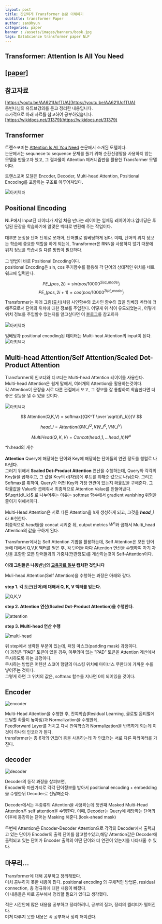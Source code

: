 ```yaml
---
layout: post
title: 간단하게 Transformer 논문 이해하기
subtitle: transformer Paper
author: san9hyun
categories: paper
banner : /assets/images/banners/book.jpg
tags: DataScience transformer paper NLP 
---
```

## Transformer: Attention Is All You Need


## [[paper]](https://arxiv.org/abs/1706.03762)

## 참고자료

[https://youtu.be/AA621UofTUA](https://youtu.be/AA621UofTUA) <br> 
동빈나님의 유튜브강의를 듣고 정리한 내용입니다. <br> 
추가적으로 아래 자료를 참고하여 공부하였습니다. <br>
[https://wikidocs.net/31379](https://wikidocs.net/31379)

## Transformer

트랜스포머는 [Attention Is All You Need](https://arxiv.org/abs/1706.03762) 논문에서 소개된 모델이다.<br> 
논문에서는 sequnece to sequence 문제를 풀기 위해 순환신경망을 사용하지 않는 모델을 만들고자 했고, 그 결과물이 Attention 메커니즘만을 활용한 Transformer 모델이다.

트랜스포머 모델은 Encoder, Decoder, Multi-head Attention, Positional Encoding를 포함하는 구조로 이루어져있다.<br>

![아키텍처](/assets/images/contents/paper/transforemr/architecture.PNG)


## Positional Encoding

NLP에서 Input된 데이터가 제일 처음 만나는 레이어는 임베딩 레이어이다.임베딩은 투입된 문장을 학습하기에 알맞은 벡터로 변환해 주는 작업이다.<br>
<br>
대부분 문장을 단어 단위로 쪼개어, 단어별로 임베딩하게 된다. 이떄, 단어의 위치 정보는 학습에 중요한 역할을 하게 되는데, Transformer은 RNN을 사용하지 않기 때문에 위치 정보를 학습시킬 다른 방법이 필요하다.<br> 
<br>
그 방법이 바로 Positional Encoding이다.<br>
positional Encoding은 sin, cos 주기함수를 활용해 각 단어의 상대적인 위치를 네트워크에 입력한다.<br>

$$ PE\_{(pos,2i)} = sin(pos/10000^{2i/d\_model}) $$ $$ PE\_{(pos,2i+1)} = cos(pos/10000^{2i/d\_model}) $$

Transformer는 아래 그림([출처](https://wikidocs.net/31379))처럼 사인함수와 코사인 함수의 값을 임베딩 벡터에 더해주므로서 단어의 위치에 대한 정보를 주입한다. 어떻게 위 식이 유도되었는지, 어떻게 위치 정보를 주입할수 있는지를 알고싶다면 이 [블로그](https://hongl.tistory.com/231)를 참고하자<br>
<br>
![아키텍처](/assets/images/contents/paper/transforemr/positional_encoding.PNG) 
<br>

임베딩과 positional encoding된 데이터는 Multi-heat Attention의 input이 된다.
<br>
![아키텍처](/assets/images/contents/paper/transforemr/Attention1.PNG)

## Multi-head Attention/Self Attention/Scaled Dot-Product Attention
Transformer의 인코더와 디코더는 Multi-head Attention 레이어를 사용한다.<br>
Multi-head Attention은 쉽게 말해서, 여러개의 Attention을 활용하는것이다.<br>
각 Attention이 문장을 서로 다른 관점에서 보고, 그 정보를 잘 통합하여 학습한다면 더 좋은 성능을 낼 수 있을 것이다.<br>
<br>
![아키텍처](/assets/images/contents/paper/transforemr/multi-head-attention.PNG)

$$ Attention(Q,K,V) = softmax({QK^T \over \sqrt{d\_k}})V $$ 

$$ head\_i = Attention(QW\_i^Q, KW\_i^K, VW\_i^V) $$ 

$$ MultiHead(Q,K,V) = Concat(head\_1,...head\_h)W^o $$

\*h:head의 개수<br>
<br>
**Attention** Query에 해당하는 단어와 Key에 해당하는 단어들의 연관 정도를 행렬로 나타낸다.<br>
그러기 위해서 **Scaled Dot-Product Attention** 연산을 수행하는데, Query와 각각의 Key들을 곱해주고, 그 값을 Key의 d(차원)에 루트를 취해준 값으로 나눠준다. 그리고 Softmax를 취하여, Query가 어떤 Key와 가장 연관이 있는지 확률값을 구해준다. 그 확률값을 Value와 곱해줘서 최종적으로 Attention Value를 만들어낸다. $\\sqrt{d\_k}$ 로 나누어주는 이유는 softmax 함수에서 gradient vanishing 위험을 줄이기 위해서이다.<br>
<br>
Multi-Head Attention은 서로 다른 Attention을 h개 생성하게 되고, 그것을 **$head\_i$** 라 표현한다.  
최종적으로 $head$들을 concat 시켜준 뒤, output metrics $W^o$와 곱해서 Multi\_head Attention의 값을 구하게 된다.<br>
<br>
Transformer에서는 Self Attention 기법을 활용하는데, Self Attention은 모든 단어들에 대해서 Q,V,K 벡터를 얻은 후, 각 단어들 마다 Attention 연산을 수행하여
자기 자신을 포함한 모든 단어들과의 가중치(연관정도)를 계산하는것이 Self-Attention이다.<br>
<br>
**아래 그림들은 나동빈님의 [교육자료 일부](https://github.com/ndb796/Deep-Learning-Paper-Review-and-Practice/blob/master/lecture_notes/Transformer.pdf) 캡처한 것입니다**

Muli-head Attention(Self Attention)을 수행하는 과정은 아래와 같다.<br>
<br>
**step 1. 각 토큰(단어)에 대해서 Q, K, V 벡터를 얻는다.**<br>

![Q,K,V](/assets/images/contents/paper/transforemr/q_k_v.PNG)
<br>

**step 2. Attention 연산(Scaled Dot-Product Attention)을 수행한다.**<br>

![attention](/assets/images/contents/paper/transforemr/Attention2.PNG)
<br>

**step 3. Multi-head 연산 수행**

![multi-head](/assets/images/contents/paper/transforemr/multi-head-attention2.PNG)
<br>

위 step에서 생략된 부분이 있는데, 패딩 마스크(padding mask) 과정이다.<br>
이 과정은 "PAD" 토큰이 있을 경우, 아무의미 없는 "PAD" 토큰을 Attention 계산에서 무시하도록 하는 과정이다.<br>
무시하는 방법은 어텐션 스코어 행렬의 마스킹 위치에 마이너스 무한대에 가까운 수를 넣어주는 것이다.<br>
그렇게 하면 그 위치의 값은, softmax 함수를 지나면 0이 되어있을 것이다.

## Encoder
![encoder](/assets/images/contents/paper/transforemr/encoder.PNG)

Multi-Head Attention을 수행한 후, 잔여학습(Residual Learning, 글로벌 옵티멀에 도달할 확률이 높아짐)과 Normalization을 수행한뒤,<br>
Feedforward Layer를 거치고 다시 잔여학습과 Normalization을 반복하게 되는데 이것이 하나의 인코더가 된다.<br>
transformer는 총 6개의 인코더 층을 사용하는데 각 인코더는 서로 다른 파라미터를 가진다.

## decoder
![decoder](/assets/images/contents/paper/transforemr/decoder.PNG)

Decoder의 동작 과정을 살펴보면,<br>
Encoder와 마찬가지로 각각 단어정보를 받아서 positional encoding + embedding을 수행한뒤 Decoder로 전달해준다.<br>
<br>
Decoder에서는 두종류의 Attention을 사용하는데 첫번째 Masked Multi-Head Attention은 self attention을 수행한다. 이때, Decoder는 Query에 해당하는 단어의 이후에 등장하는 단어는 Masking 해준다.(look-ahead mask)<br>
<br>
두번째 Attention은 Encoder-Decoder Attention으로 각각의 Decoder에서 출력되고 있는 단어가 Encoder의 출력 단어를 참고할수있고,해당 Attention값은 Decoder에 출력되고 있는 단어가 Encoder 출력의 어떤 단어와 더 연관이 있는지를 나타내줄 수 있다.


## 마무리...
Transformer에 대해 공부하고 정리해봤다.<br> 
미처 공부하지 못한 내용이 많다. positional encoding 의 구체적인 방법론, residual connection, 층 정규화에 대한 내용이 빠졌다.<br>
이 내용들은 따로 공부해서 정리할 필요가 있다고 생각했다.<br>

적은 시간안에 많은 내용을 공부하고 정리하려니, 공부의 질과, 정리의 퀄리티가 떨어진다.<br>
미처 다루지 못한 내용은 꼭 공부해서 정리 해야겠다.
